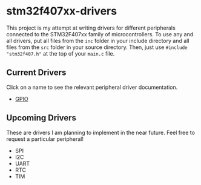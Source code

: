 # stm32f407xx-drivers    

This project is my attempt at writing drivers for different peripherals connected to the STM32F407xx family of microcontrollers. To use any and all drivers, put all files from the `inc` folder in your include directory and all files from the `src` folder in your source directory. Then, just use `#include "stm32f407.h"` at the top of your `main.c` file.

## Current Drivers
Click on a name to see the relevant peripheral driver documentation.

- [GPIO](/GPIO.md)

## Upcoming Drivers
These are drivers I am planning to implement in the near future. Feel free to request a particular peripheral!

- SPI
- I2C
- UART
- RTC
- TIM
